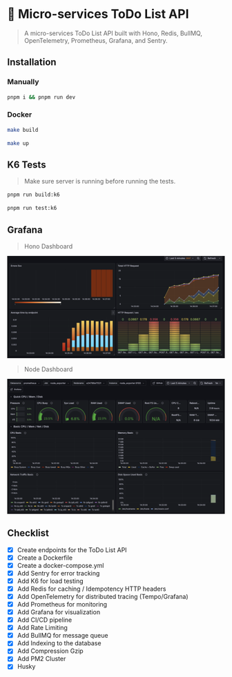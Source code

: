 # 🚀 Micro-services ToDo List API

> A micro-services ToDo List API built with Hono, Redis, BullMQ, OpenTelemetry, Prometheus, Grafana, and Sentry.

## Installation

### Manually

```bash
pnpm i && pnpm run dev
```

### Docker

```bash
make build
```

```bash
make up
```

## K6 Tests

> Make sure server is running before running the tests.

```bash
pnpm run build:k6
```

```bash
pnpm run test:k6
```

## Grafana

> Hono Dashboard

![Hono Dashboard](./docs/hono-dashboard.png)

> Node Dashboard

![Node Dashboard](./docs/node-dashboard.png)

## Checklist

- [x] Create endpoints for the ToDo List API
- [x] Create a Dockerfile
- [x] Create a docker-compose.yml
- [x] Add Sentry for error tracking
- [x] Add K6 for load testing
- [x] Add Redis for caching / Idempotency HTTP headers
- [x] Add OpenTelemetry for distributed tracing (Tempo/Grafana)
- [x] Add Prometheus for monitoring
- [x] Add Grafana for visualization
- [x] Add CI/CD pipeline
- [x] Add Rate Limiting
- [x] Add BullMQ for message queue
- [x] Add Indexing to the database
- [x] Add Compression Gzip
- [x] Add PM2 Cluster
- [x] Husky
